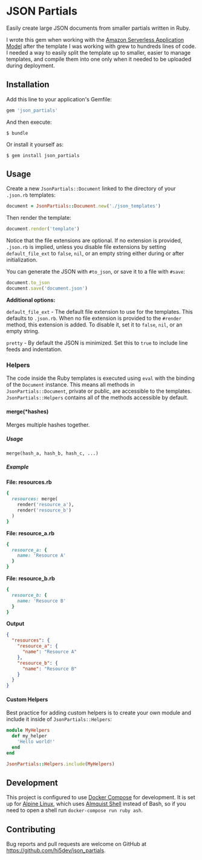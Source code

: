 # JSON Partials

Easily create large JSON documents from smaller partials written in Ruby.

I wrote this gem when working with the
[Amazon Serverless Application Model](https://github.com/awslabs/serverless-application-model)
after the template I was working with grew to hundreds lines of code. I needed a way to easily split the template up
to smaller, easier to manage templates, and compile them into one only when it needed to be uploaded during deployment.

## Installation

Add this line to your application's Gemfile:

```ruby
gem 'json_partials'
```

And then execute:

    $ bundle

Or install it yourself as:

    $ gem install json_partials

## Usage

Create a new `JsonPartials::Document` linked to the directory of your `.json.rb` templates:

```ruby
document = JsonPartials::Document.new('./json_templates')
```

Then render the template:

```ruby
document.render('template')
```

Notice that the file extensions are optional. If no extension is provided, `.json.rb` is implied, unless you disable
file extensions by setting `default_file_ext` to `false`, `nil`, or an empty string either during or after
initialization.

You can generate the JSON with `#to_json`, or save it to a file with `#save`:

```ruby
document.to_json
document.save('document.json')
```

**Additional options:**

`default_file_ext` - The default file extension to use for the templates. This defaults to `.json.rb`. When no file
extension is provided to the `#render` method, this extension is added. To disable it, set it to `false`, `nil`, or
an empty string.

`pretty` - By default the JSON is minimized. Set this to `true` to include line feeds and indentation.

### Helpers

The code inside the Ruby templates is executed using `eval` with the binding of the `Document` instance. This means
all methods in `JsonPartials::Document`, private or public, are accessible to the templates. `JsonPartials::Helpers`
contains all of the methods accessible by default.

#### merge(*hashes)

Merges multiple hashes together.

##### Usage

`merge(hash_a, hash_b, hash_c, ...)`

##### Example

**File: resources.rb**

```ruby
{
  resources: merge(
    render('resource_a'),
    render('resource_b')
  )
}
```

**File: resource_a.rb**

```ruby
{
  resource_a: {
    name: 'Resource A'
  }
} 
```

**File: resource_b.rb**

```ruby
{
  resource_b: {
    name: 'Resource B'
  }
}
```

**Output**

```json
{
  "resources": {
    "resource_a": {
      "name": "Resource A"
    },
    "resource_b": {
      "name": "Resource B"
    }
  }
}
```

#### Custom Helpers

Best practice for adding custom helpers is to create your own module and include it inside of `JsonPartials::Helpers`:

```ruby
module MyHelpers
  def my_helper
    'Hello world!'
  end
end

JsonPartials::Helpers.include(MyHelpers)
```

## Development

This project is configured to use [Docker Compose](https://docs.docker.com/compose/) for development. It is set up for
[Alpine Linux](https://alpinelinux.org/), which uses [Almquist Shell](https://en.wikipedia.org/wiki/Almquist_shell)
instead of Bash, so if you need to open a shell run `docker-compose run ruby ash`.

## Contributing

Bug reports and pull requests are welcome on GitHub at https://github.com/hi5dev/json_partials.
